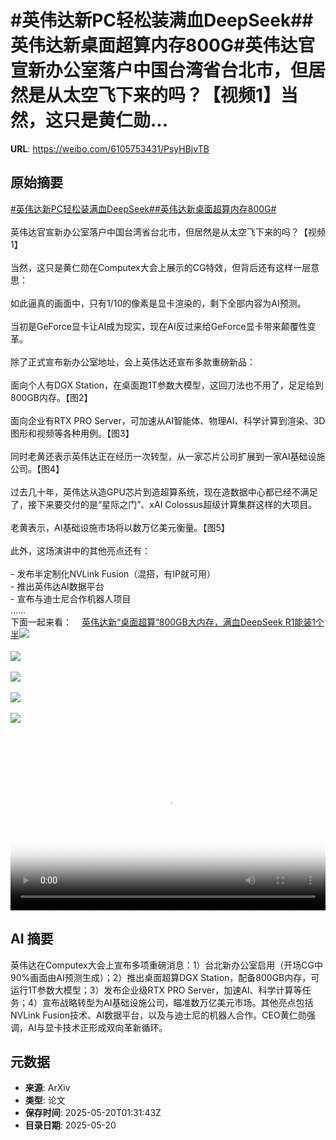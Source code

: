 # #英伟达新PC轻松装满血DeepSeek##英伟达新桌面超算内存800G#英伟达官宣新办公室落户中国台湾省台北市，但居然是从太空飞下来的吗？【视频1】当然，这只是黄仁勋...

**URL**: https://weibo.com/6105753431/PsyHBjvTB

## 原始摘要

<a href="https://m.weibo.cn/search?containerid=231522type%3D1%26t%3D10%26q%3D%23%E8%8B%B1%E4%BC%9F%E8%BE%BE%E6%96%B0PC%E8%BD%BB%E6%9D%BE%E8%A3%85%E6%BB%A1%E8%A1%80DeepSeek%23&amp;extparam=%23%E8%8B%B1%E4%BC%9F%E8%BE%BE%E6%96%B0PC%E8%BD%BB%E6%9D%BE%E8%A3%85%E6%BB%A1%E8%A1%80DeepSeek%23" data-hide=""><span class="surl-text">#英伟达新PC轻松装满血DeepSeek#</span></a><a href="https://m.weibo.cn/search?containerid=231522type%3D1%26t%3D10%26q%3D%23%E8%8B%B1%E4%BC%9F%E8%BE%BE%E6%96%B0%E6%A1%8C%E9%9D%A2%E8%B6%85%E7%AE%97%E5%86%85%E5%AD%98800G%23&amp;extparam=%23%E8%8B%B1%E4%BC%9F%E8%BE%BE%E6%96%B0%E6%A1%8C%E9%9D%A2%E8%B6%85%E7%AE%97%E5%86%85%E5%AD%98800G%23" data-hide=""><span class="surl-text">#英伟达新桌面超算内存800G#</span></a><br><br>英伟达官宣新办公室落户中国台湾省台北市，但居然是从太空飞下来的吗？【视频1】<br><br>当然，这只是黄仁勋在Computex大会上展示的CG特效，但背后还有这样一层意思：<br><br>如此逼真的画面中，只有1/10的像素是显卡渲染的，剩下全部内容为AI预测。<br><br>当初是GeForce显卡让AI成为现实，现在AI反过来给GeForce显卡带来颠覆性变革。<br><br>除了正式宣布新办公室地址，会上英伟达还宣布多款重磅新品：<br><br>面向个人有DGX Station，在桌面跑1T参数大模型，这回刀法也不用了，足足给到800GB内存。【图2】<br><br>面向企业有RTX PRO Server，可加速从AI智能体、物理AI、科学计算到渲染、3D图形和视频等各种用例。【图3】<br><br>同时老黄还表示英伟达正在经历一次转型，从一家芯片公司扩展到一家AI基础设施公司。【图4】<br><br>过去几十年，英伟达从造GPU芯片到造超算系统，现在造数据中心都已经不满足了，接下来要交付的是“星际之门”、xAI Colossus超级计算集群这样的大项目。<br><br>老黄表示，AI基础设施市场将以数万亿美元衡量。【图5】<br><br>此外，这场演讲中的其他亮点还有：<br><br>- 发布半定制化NVLink Fusion（混搭，有IP就可用）<br>- 推出英伟达AI数据平台<br>- 宣布与迪士尼合作机器人项目<br>……<br>下面一起来看：<a href="https://weibo.cn/sinaurl?u=https%3A%2F%2Fmp.weixin.qq.com%2Fs%2FakiPOSRIrSIHMmuqukGapA" data-hide=""><span class="url-icon"><img style="width: 1rem;height: 1rem" src="https://h5.sinaimg.cn/upload/2015/09/25/3/timeline_card_small_web_default.png" referrerpolicy="no-referrer"></span><span class="surl-text">英伟达新“桌面超算”800GB大内存，满血DeepSeek R1能装1个半</span></a><img style="" src="https://tvax4.sinaimg.cn/large/006Fd7o3ly1i1kx8vsqpaj31ag0pe0tn.jpg" referrerpolicy="no-referrer"><br><br><img style="" src="https://tvax2.sinaimg.cn/large/006Fd7o3gy1i1kwfu8bjxj30zk0jrn3y.jpg" referrerpolicy="no-referrer"><br><br><img style="" src="https://tvax1.sinaimg.cn/large/006Fd7o3gy1i1kwfu8v6cj30zk0k0wlk.jpg" referrerpolicy="no-referrer"><br><br><img style="" src="https://tvax3.sinaimg.cn/large/006Fd7o3gy1i1kwfu94vgj30zk0jytef.jpg" referrerpolicy="no-referrer"><br><br><img style="" src="https://tvax4.sinaimg.cn/large/006Fd7o3gy1i1kwfu52rrj30zk0ir4pd.jpg" referrerpolicy="no-referrer"><br><br><br clear="both"><div style="clear: both"></div><video controls="controls" poster="https://tvax1.sinaimg.cn/orj480/006Fd7o3ly1i1kx8v8zlaj31ag0pe0tn.jpg" style="width: 100%"><source src="https://f.video.weibocdn.com/o0/YCiMH1Zwlx08omTuURnO01041200gg0s0E010.mp4?label=mp4_720p&amp;template=1316x720.25.0&amp;ori=0&amp;ps=1CwnkDw1GXwCQx&amp;Expires=1747708219&amp;ssig=5uxmdh%2Fiow&amp;KID=unistore,video"><source src="https://f.video.weibocdn.com/o0/igpVWarblx08omTsRhd6010412007N3W0E010.mp4?label=mp4_hd&amp;template=876x480.25.0&amp;ori=0&amp;ps=1CwnkDw1GXwCQx&amp;Expires=1747708219&amp;ssig=L%2FpMtY7%2Bon&amp;KID=unistore,video"><source src="https://f.video.weibocdn.com/o0/eEFcdARulx08omTtcbKg010412004yH30E010.mp4?label=mp4_ld&amp;template=656x360.25.0&amp;ori=0&amp;ps=1CwnkDw1GXwCQx&amp;Expires=1747708219&amp;ssig=xfSzVCTZBg&amp;KID=unistore,video"><p>视频无法显示，请前往<a href="https://video.weibo.com/show?fid=1034%3A5168058097139778" target="_blank" rel="noopener noreferrer">微博视频</a>观看。</p></video>

## AI 摘要

英伟达在Computex大会上宣布多项重磅消息：1）台北新办公室启用（开场CG中90%画面由AI预测生成）；2）推出桌面超算DGX Station，配备800GB内存，可运行1T参数大模型；3）发布企业级RTX PRO Server，加速AI、科学计算等任务；4）宣布战略转型为AI基础设施公司，瞄准数万亿美元市场。其他亮点包括NVLink Fusion技术、AI数据平台，以及与迪士尼的机器人合作。CEO黄仁勋强调，AI与显卡技术正形成双向革新循环。

## 元数据

- **来源**: ArXiv
- **类型**: 论文
- **保存时间**: 2025-05-20T01:31:43Z
- **目录日期**: 2025-05-20
